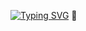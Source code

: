 [![Typing SVG](https://readme-typing-svg.herokuapp.com?font=Press+Start+2P&pause=1000&width=435&lines=Hi%2C+I%60m+Ivan)](https://git.io/typing-svg) 👋


<!--
**koleso8/koleso8** is a ✨ _special_ ✨ repository because its `README.md` (this file) appears on your GitHub profile.

Here are some ideas to get you started:

- 🔭 I’m currently working on ...
- 🌱 I’m currently learning ...
- 👯 I’m looking to collaborate on ...
- 🤔 I’m looking for help with ...
- 💬 Ask me about ...
- 📫 How to reach me: ...
- 😄 Pronouns: ...
- ⚡ Fun fact: ...
-->
